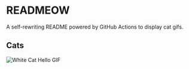 # READMEOW

A self-rewriting README powered by GitHub Actions to display cat gifs.

## Cats

![White Cat Hello GIF](https://media1.giphy.com/media/v1.Y2lkPTlhY2QwMmRhNXIyM3I4Y3o1b2VzM3VoeXBxeWVlOHEzbmZkMzVzcDRnYm8wOWs1cSZlcD12MV9naWZzX3NlYXJjaCZjdD1n/vFKqnCdLPNOKc/200.gif)
